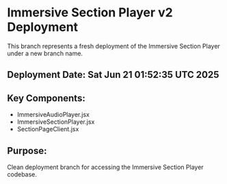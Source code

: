 # Immersive Section Player v2 Deployment

This branch represents a fresh deployment of the Immersive Section Player under a new branch name.

## Deployment Date: Sat Jun 21 01:52:35 UTC 2025

## Key Components:
- ImmersiveAudioPlayer.jsx
- ImmersiveSectionPlayer.jsx  
- SectionPageClient.jsx

## Purpose:
Clean deployment branch for accessing the Immersive Section Player codebase.

